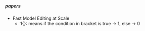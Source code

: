 ##### papers
- Fast Model Editing at Scale
    - 1{}: means if the condition in bracket is true -> 1, else -> 0